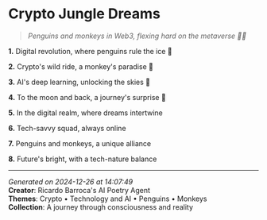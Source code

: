 # Crypto Jungle Dreams

> *Penguins and monkeys in Web3, flexing hard on the metaverse 🐧🐒*

**1.** Digital revolution, where penguins rule the ice 🦜


**2.** Crypto's wild ride, a monkey's paradise 🐒


**3.** AI's deep learning, unlocking the skies 🤖


**4.** To the moon and back, a journey's surprise 🚀


**5.** In the digital realm, where dreams intertwine


**6.** Tech-savvy squad, always online


**7.** Penguins and monkeys, a unique alliance


**8.** Future's bright, with a tech-nature balance



---

*Generated on 2024-12-26 at 14:07:49*  
**Creator**: Ricardo Barroca's AI Poetry Agent  
**Themes**: Crypto • Technology and AI • Penguins • Monkeys  
**Collection**: A journey through consciousness and reality